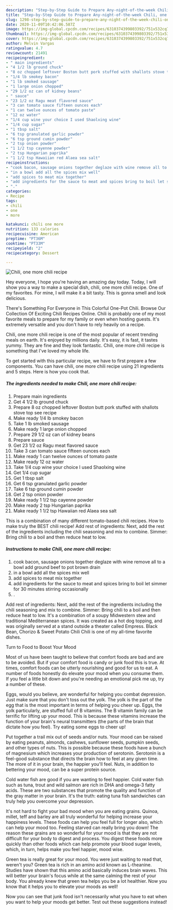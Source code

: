 ```yaml
---
description: "Step-by-Step Guide to Prepare Any-night-of-the-week Chili, one more chili recipe"
title: "Step-by-Step Guide to Prepare Any-night-of-the-week Chili, one more chili recipe"
slug: 1298-step-by-step-guide-to-prepare-any-night-of-the-week-chili-one-more-chili-recipe
date: 2020-11-09T10:42:06.587Z
image: https://img-global.cpcdn.com/recipes/6310374399803392/751x532cq70/chili-one-more-chili-recipe-recipe-main-photo.jpg
thumbnail: https://img-global.cpcdn.com/recipes/6310374399803392/751x532cq70/chili-one-more-chili-recipe-recipe-main-photo.jpg
cover: https://img-global.cpcdn.com/recipes/6310374399803392/751x532cq70/chili-one-more-chili-recipe-recipe-main-photo.jpg
author: Melvin Vargas
ratingvalue: 4.7
reviewcount: 21491
recipeingredient:
- " main ingredients"
- "4 1/2 lb ground chuck"
- "8 oz chopped leftover Boston butt pork stuffed with shallots stove top see recipe"
- "1/4 lb smokey bacon"
- "1 lb smoked sausage"
- "1 large onion chopped"
- "29 1/2 oz can of kidney beans"
- " sauce"
- "23 1/2 oz Ragu meat flavored sauce"
- "3 can tomato sauce fifteen ounces each"
- "1 can twelve ounces of tomato paste"
- "12 oz water"
- "1/4 cup wine your choice I used Shaolxing wine"
- "1/4 cup sugar"
- "1 tbsp salt"
- "6 tsp granulated garlic powder"
- "6 tsp ground cumin powder"
- "2 tsp onion powder"
- "1 1/2 tsp cayenne powder"
- "2 tsp Hungarian paprika"
- "1 1/2 tsp Hawaiian red Alaea sea salt"
recipeinstructions:
- "cook bacon, sausage onions together deglaze with wine remove all to a bowl add ground beef to pot brown drain"
- "in a bowl add all the spices mix well"
- "add spices to meat mix together"
- "add ingredients for the sauce to meat and spices bring to boil let simmer for 30 minutes stirring occasionally"
- "."
categories:
- Recipe
tags:
- chili
- one
- more

katakunci: chili one more 
nutrition: 133 calories
recipecuisine: American
preptime: "PT36M"
cooktime: "PT33M"
recipeyield: "2"
recipecategory: Dessert

---
```



![Chili, one more chili recipe](https://img-global.cpcdn.com/recipes/6310374399803392/751x532cq70/chili-one-more-chili-recipe-recipe-main-photo.jpg)

Hey everyone, I hope you're having an amazing day today. Today, I will show you a way to make a special dish, chili, one more chili recipe. One of my favorites. For mine, I will make it a bit tasty. This is gonna smell and look delicious.

There&#39;s Something For Everyone in This Colorful One-Pot Chili. Browse Our Collection Of Exciting Chili Recipes Online. Chili is probably one of my most favorite meals to prepare for my family or even when hosting guests. It&#39;s extremely versatile and you don&#39;t have to rely heavily on a recipe.

Chili, one more chili recipe is one of the most popular of recent trending meals on earth. It's enjoyed by millions daily. It's easy, it is fast, it tastes yummy. They are fine and they look fantastic. Chili, one more chili recipe is something that I've loved my whole life.


To get started with this particular recipe, we have to first prepare a few components. You can have chili, one more chili recipe using 21 ingredients and 5 steps. Here is how you cook that.

<!--inarticleads1-->

##### The ingredients needed to make Chili, one more chili recipe:

1. Prepare  main ingredients
1. Get 4 1/2 lb ground chuck
1. Prepare 8 oz chopped leftover Boston butt pork stuffed with shallots stove top see recipe
1. Make ready 1/4 lb smokey bacon
1. Take 1 lb smoked sausage
1. Make ready 1 large onion chopped
1. Prepare 29 1/2 oz can of kidney beans
1. Prepare  sauce
1. Get 23 1/2 oz Ragu meat flavored sauce
1. Take 3 can tomato sauce fifteen ounces each
1. Make ready 1 can twelve ounces of tomato paste
1. Make ready 12 oz water
1. Take 1/4 cup wine your choice I used Shaolxing wine
1. Get 1/4 cup sugar
1. Get 1 tbsp salt
1. Get 6 tsp granulated garlic powder
1. Take 6 tsp ground cumin powder
1. Get 2 tsp onion powder
1. Make ready 1 1/2 tsp cayenne powder
1. Make ready 2 tsp Hungarian paprika
1. Make ready 1 1/2 tsp Hawaiian red Alaea sea salt


This is a combination of many different tomato-based chili recipes. How to make truly the BEST chili recipe! Add rest of ingredients: Next, add the rest of the ingredients including the chili seasoning and mix to combine. Simmer: Bring chili to a boil and then reduce heat to low. 

<!--inarticleads2-->

##### Instructions to make Chili, one more chili recipe:

1. cook bacon, sausage onions together deglaze with wine remove all to a bowl add ground beef to pot brown drain
1. in a bowl add all the spices mix well
1. add spices to meat mix together
1. add ingredients for the sauce to meat and spices bring to boil let simmer for 30 minutes stirring occasionally
1. .


Add rest of ingredients: Next, add the rest of the ingredients including the chili seasoning and mix to combine. Simmer: Bring chili to a boil and then reduce heat to low. It&#39;s a combination of a soupy Midwestern stew and traditional Mediterranean spices. It was created as a hot dog topping, and was originally served at a stand outside a theater called Empress. Black Bean, Chorizo &amp; Sweet Potato Chili Chili is one of my all-time favorite dishes. 

Turn to Food to Boost Your Mood


Most of us have been taught to believe that comfort foods are bad and are to be avoided. But if your comfort food is candy or junk food this is true. At times, comfort foods can be utterly nourishing and good for us to eat. A number of foods honestly do elevate your mood when you consume them. If you feel a little bit down and you're needing an emotional pick me up, try a number of these.

Eggs, would you believe, are wonderful for helping you combat depression. Just make sure that you don't toss out the yolk. The yolk is the part of the egg that is the most important in terms of helping you cheer up. Eggs, the yolk particularly, are stuffed full of B vitamins. The B vitamin family can be terrific for lifting up your mood. This is because these vitamins increase the function of your brain's neural transmitters (the parts of the brain that dictate how you feel). Try eating some eggs to cheer up!

Put together a trail mix out of seeds and/or nuts. Your mood can be raised by eating peanuts, almonds, cashews, sunflower seeds, pumpkin seeds, and other types of nuts. This is possible because these foods have a bunch of magnesium which increases your production of serotonin. Serotonin is a feel-good substance that directs the brain how to feel at any given time. The more of it in your brain, the happier you'll feel. Nuts, in addition to bettering your mood, can be a super protein source.

Cold water fish are good if you are wanting to feel happier. Cold water fish such as tuna, trout and wild salmon are rich in DHA and omega-3 fatty acids. These are two substances that promote the quality and function of the gray matter in your brain. It's the truth: eating tuna fish sandwiches can truly help you overcome your depression. 

It's not hard to fight your bad mood when you are eating grains. Quinoa, millet, teff and barley are all truly wonderful for helping increase your happiness levels. These foods can help you feel full for longer also, which can help your mood too. Feeling starved can really bring you down! The reason these grains are so wonderful for your mood is that they are not difficult for your body to digest and process. You digest these foods more quickly than other foods which can help promote your blood sugar levels, which, in turn, helps make you feel happier, mood wise.

Green tea is really great for your mood. You were just waiting to read that, weren't you? Green tea is rich in an amino acid known as L-theanine. Studies have shown that this amino acid basically induces brain waves. This will better your brain's focus while at the same calming the rest of your body. You already knew that green tea helps you be a lot healthier. Now you know that it helps you to elevate your moods as well!

Now you can see that junk food isn't necessarily what you have to eat when you want to help your moods get better. Test out  these suggestions  instead!

